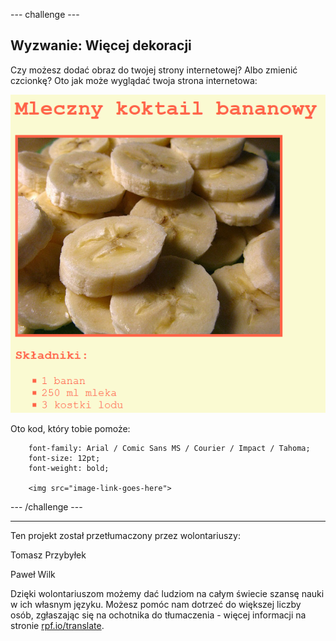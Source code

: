 --- challenge ---

## Wyzwanie: Więcej dekoracji

Czy możesz dodać obraz do twojej strony internetowej? Albo zmienić czcionkę? Oto jak może wyglądać twoja strona internetowa:

![zrzut ekranu](images/recipe-final.png)

Oto kod, który tobie pomoże:
```
    font-family: Arial / Comic Sans MS / Courier / Impact / Tahoma;
    font-size: 12pt;
    font-weight: bold;
    
    <img src="image-link-goes-here">
```    

--- /challenge ---


***
Ten projekt został przetłumaczony przez wolontariuszy:

Tomasz Przybyłek

Paweł Wilk

Dzięki wolontariuszom możemy dać ludziom na całym świecie szansę nauki w ich własnym języku. Możesz pomóc nam dotrzeć do większej liczby osób, zgłaszając się na ochotnika do tłumaczenia - więcej informacji na stronie [rpf.io/translate](https://rpf.io/translate).